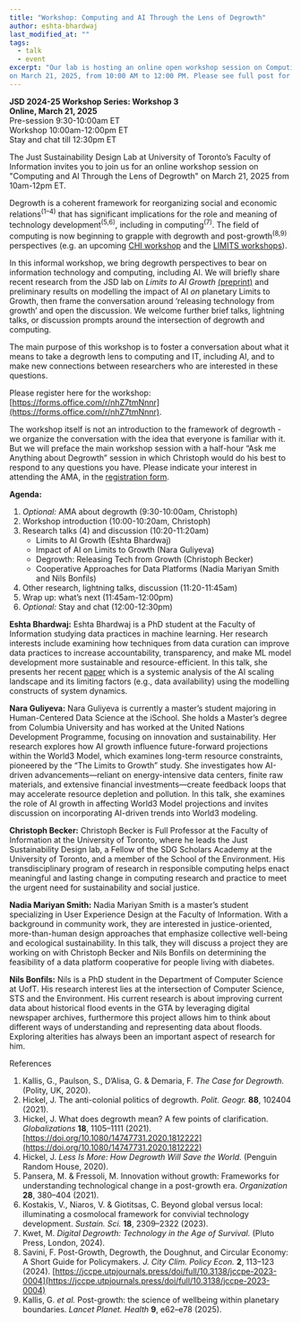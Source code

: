 ```yaml
---
title: "Workshop: Computing and AI Through the Lens of Degrowth"
author: eshta-bhardwaj
last_modified_at: ""
tags:
  - talk
  - event
excerpt: "Our lab is hosting an online open workshop session on Computing and AI Through the Lens of Degrowth 
on March 21, 2025, from 10:00 AM to 12:00 PM. Please see full post for details."
---
```

**JSD 2024-25 Workshop Series: Workshop 3**\
**Online, March 21, 2025**\
Pre-session 9:30-10:00am ET\
Workshop 10:00am-12:00pm ET\
Stay and chat till 12:30pm ET

The Just Sustainability Design Lab at University of Toronto’s Faculty of Information 
invites you to join us for an online workshop session on "Computing and AI Through the Lens of Degrowth" 
on March 21, 2025 from 10am-12pm ET. 

Degrowth is a coherent framework for reorganizing social and economic relations<sup>(1–4)</sup> that 
has significant implications for the role and meaning of technology development<sup>(5,6)</sup>, including in computing<sup>(7)</sup>. 
The field of computing is now beginning to grapple with degrowth and post-growth<sup>(8,9)</sup> perspectives (e.g. an upcoming 
[CHI workshop](https://pointed-waterlily-f95.notion.site/Advancing-Post-growth-HCI-15dec6ab184b809b8692ec6a3d578089) 
and the [LIMITS workshops](https://computingwithinlimits.org/2025/)).

In this informal workshop, we bring degrowth perspectives to bear on information technology and computing, 
including AI. We will briefly share recent research from the JSD lab on *Limits to AI Growth* [(preprint)](https://arxiv.org/abs/2501.17980v1) and 
preliminary results on modelling the impact of AI *on* planetary Limits to Growth, then frame the conversation 
around ‘releasing technology from growth’ and open the discussion. We welcome further brief talks, lightning talks, 
or discussion prompts around the intersection of degrowth and computing.

The main purpose of this workshop is to foster a conversation about what it means to take a degrowth 
lens to computing and IT, including AI, and to make new connections between researchers who are 
interested in these questions. 

Please register here for the workshop: [https://forms.office.com/r/nhZ7tmNnnr](https://forms.office.com/r/nhZ7tmNnnr).

The workshop itself is not an introduction to the framework of degrowth - we organize the 
conversation with the idea that everyone is familiar with it. But we will preface the main workshop 
session with a half-hour “Ask me Anything about Degrowth” session in which Christoph would do his best to 
respond to any questions you have. Please indicate your interest in attending the AMA, in the [registration form](https://forms.office.com/r/nhZ7tmNnnr).


**Agenda:**
1. *Optional:* AMA about degrowth (9:30-10:00am, Christoph)
2. Workshop introduction (10:00-10:20am, Christoph)
3. Research talks (4) and discussion (10:20-11:20am)
	- Limits to AI Growth (Eshta Bhardwaj)
	- Impact of AI on Limits to Growth (Nara Guliyeva)
	- Degrowth: Releasing Tech from Growth (Christoph Becker)
	- Cooperative Approaches for Data Platforms (Nadia Mariyan Smith and Nils Bonfils)
4. Other research, lightning talks, discussion (11:20-11:45am)
5. Wrap up: what’s next (11:45am-12:00pm)
6. *Optional:* Stay and chat (12:00-12:30pm)

**Eshta Bhardwaj:** Eshta Bhardwaj is a PhD student at the Faculty of Information studying 
data practices in machine learning. Her research interests include examining how
techniques from data curation can improve data practices to increase accountability, transparency, and make ML model development more sustainable 
and resource-efficient. In this talk, she presents her 
recent [paper](https://arxiv.org/abs/2501.17980v1) which is a systemic analysis of the AI scaling landscape 
and its limiting factors (e.g., data availability) using the modelling constructs of system dynamics.  

**Nara Guliyeva:** Nara Guliyeva is currently a master’s student majoring in 
Human-Centered Data Science at the iSchool. She holds a Master’s degree from Columbia University and 
has worked at the United Nations Development Programme, focusing on innovation and sustainability. Her research explores how AI growth influence 
future-forward projections within the World3 Model, which examines long-term resource constraints, pioneered by the “The Limits to Growth” study. 
She investigates how AI-driven advancements—reliant on energy-intensive data centers, finite raw materials, and extensive financial investments—create feedback 
loops that may accelerate resource depletion and pollution. In this talk, she examines the role of AI growth in affecting World3 Model projections and invites 
discussion on incorporating AI-driven trends into World3 modeling.

**Christoph Becker:** Christoph Becker is Full Professor at the Faculty of Information at the University of Toronto, where he leads the Just Sustainability Design lab, 
a Fellow of the SDG Scholars Academy at the University of Toronto, and a member of the School of the Environment. His transdisciplinary program of research in responsible 
computing helps enact meaningful and lasting change in computing research and practice to meet the urgent need for sustainability and social justice. 

**Nadia Mariyan Smith:** Nadia Mariyan Smith is a master’s student specializing in User Experience Design at the Faculty of Information. 
With a background in community work, they are interested in justice-oriented, more-than-human design approaches that emphasize collective well-being and ecological 
sustainability. In this talk, they will discuss a project they are working on with Christoph Becker and Nils Bonfils on determining the feasibility of a 
data platform cooperative for people living with diabetes.

**Nils Bonfils:** Nils is a PhD student in the Department of Computer Science at UofT. 
His research interest lies at the intersection of Computer Science, STS and the Environment. His current research is about 
improving current data about historical flood events in the GTA by leveraging digital newspaper archives, furthermore this project allows 
him to think about different ways of understanding and representing data about floods. Exploring alterities has always been an important aspect of research for him.

References

1.	Kallis, G., Paulson, S., D’Alisa, G. & Demaria, F. *The Case for Degrowth.* (Polity, UK, 2020).
2.	Hickel, J. The anti-colonial politics of degrowth. *Polit. Geogr.* **88**, 102404 (2021).
3.	Hickel, J. What does degrowth mean? A few points of clarification. *Globalizations* **18**, 1105–1111 (2021). [https://doi.org/10.1080/14747731.2020.1812222](https://doi.org/10.1080/14747731.2020.1812222)
4.	Hickel, J. *Less Is More: How Degrowth Will Save the World.* (Penguin Random House, 2020).
5.	Pansera, M. & Fressoli, M. Innovation without growth: Frameworks for understanding technological change in a post-growth era. *Organization* **28**, 380–404 (2021).
6.	Kostakis, V., Niaros, V. & Giotitsas, C. Beyond global versus local: illuminating a cosmolocal framework for convivial technology development. *Sustain. Sci.* **18**, 2309–2322 (2023).
7.	Kwet, M. *Digital Degrowth: Technology in the Age of Survival.* (Pluto Press, London, 2024).
8.	Savini, F. Post-Growth, Degrowth, the Doughnut, and Circular Economy: A Short Guide for Policymakers. *J. City Clim. Policy Econ.* **2**, 113–123 (2024). [https://jccpe.utpjournals.press/doi/full/10.3138/jccpe-2023-0004](https://jccpe.utpjournals.press/doi/full/10.3138/jccpe-2023-0004)
9.	Kallis, G. *et al.* Post-growth: the science of wellbeing within planetary boundaries. *Lancet Planet. Health* **9**, e62–e78 (2025).

